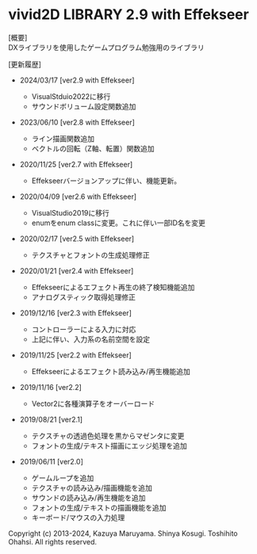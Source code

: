 
# vivid2D LIBRARY 2.9 with Effekseer

\[概要\]  
DXライブラリを使用したゲームプログラム勉強用のライブラリ

\[更新履歴\]

- 2024/03/17 \[ver2.9 with Effekseer\]
    - VisualStduio2022に移行
    - サウンドボリューム設定関数追加

- 2023/06/10 \[ver2.8 with Effekseer\]  
    - ライン描画関数追加
    - ベクトルの回転（Z軸、転置）関数追加

- 2020/11/25 \[ver2.7 with Effekseer\]
    - Effekseerバージョンアップに伴い、機能更新。

- 2020/04/09 \[ver2.6 with Effekseer\]
    - VisualStudio2019に移行
    - enumをenum classに変更。これに伴い一部ID名を変更

- 2020/02/17 \[ver2.5 with Effekseer\]
    - テクスチャとフォントの生成処理修正

- 2020/01/21 \[ver2.4 with Effekseer\]
    - Effekseerによるエフェクト再生の終了検知機能追加
    - アナログスティック取得処理修正

- 2019/12/16 \[ver2.3 with Effekseer\]
    - コントローラーによる入力に対応
    - 上記に伴い、入力系の名前空間を設定

- 2019/11/25 \[ver2.2 with Effekseer\]
    - Effekseerによるエフェクト読み込み/再生機能追加

- 2019/11/16 \[ver2.2\]
    - Vector2に各種演算子をオーバーロード

- 2019/08/21 \[ver2.1\]
    - テクスチャの透過色処理を黒からマゼンタに変更
    - フォントの生成/テキスト描画にエッジ処理を追加

- 2019/06/11 \[ver2.0\]
    - ゲームループを追加
    - テクスチャの読み込み/描画機能を追加
    - サウンドの読み込み/再生機能を追加
    - フォントの生成/テキストの描画機能を追加
    - キーボード/マウスの入力処理

Copyright (c) 2013-2024, Kazuya Maruyama. Shinya Kosugi. Toshihito Ohahsi. All rights reserved.
